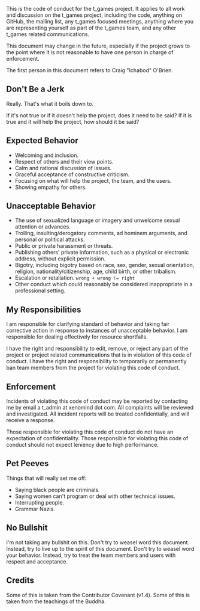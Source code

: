 This is the code of conduct for the t_games project. It applies to all work and discussion on the t_games project, including the code, anything on GitHub, the mailing list, any t_games focused meetings, anything where you are representing yourself as part of the t_games team, and any other t_games related communications.

This document may change in the future, especially if the project grows to the point where it is not reasonable to have one person in charge of enforcement.

The first person in this document refers to Craig "Ichabod" O'Brien.

## Don't Be a Jerk

Really. That's what it boils down to. 

If it's not true or if it doesn't help the project, does it need to be said? If it is true and it will help the project, how should it be said?

## Expected Behavior

* Welcoming and inclusion.
* Respect of others and their view points.
* Calm and rational discussion of issues.
* Graceful acceptance of constructive criticism.
* Focusing on what will help the project, the team, and the users.
* Showing empathy for others.

## Unacceptable Behavior

* The use of sexualized language or imagery and unwelcome sexual attention or advances.
* Trolling, insulting/derogatory comments, ad hominem arguments, and personal or political attacks.
* Public or private harassment or threats.
* Publishing others' private information, such as a physical or electronic address, without explicit permission.
* Bigotry, including bigotry based on race, sex, gender, sexual orientation, religion, nationality/citizenship, age, child birth, or other tribalism.
* Escalation or retaliation. `wrong + wrong != right`
* Other conduct which could reasonably be considered inappropriate in a professional setting.

## My Responsibilities

I am responsible for clarifying standard of behavior and taking fair corrective action in response to instances of unacceptable behavior. I am responsible for dealing effectively for resource shortfalls.

I have the right and responsibility to edit, remove, or reject any part of the project or project related communications that is in violation of this code of conduct. I have the right and responsibility to temporarily or permanently ban team members from the project for violating this code of conduct.

## Enforcement

Incidents of violating this code of conduct may be reported by contacting me by email a t_admin at xenomind dot com. All complaints will be reviewed and investigated. All incident reports will be treated confidentially, and will receive a response.

Those responsible for violating this code of conduct do not have an expectation of confidentiality. Those responsible for violating this code of conduct should not expect leniency due to high performance.

## Pet Peeves

Things that will really set me off:

* Saying black people are criminals.
* Saying women can't program or deal with other technical issues.
* Interrupting people.
* Grammar Nazis.

## No Bullshit

I'm not taking any bullshit on this. Don't try to weasel word this document. Instead, try to live up to the spirit of this document. Don't try to weasel word your behavior. Instead, try to treat the team members and users with respect and acceptance.

## Credits

Some of this is taken from the Contributor Covenant (v1.4). Some of this is taken from the teachings of the Buddha.

